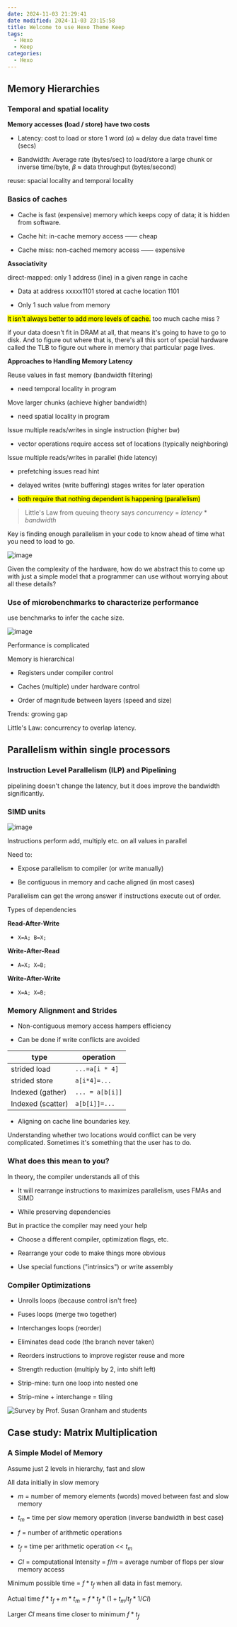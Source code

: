 ```yaml
---
date: 2024-11-03 21:29:41
date modified: 2024-11-03 23:15:58
title: Welcome to use Hexo Theme Keep
tags:
  - Hexo
  - Keep
categories:
  - Hexo
---
```

## Memory Hierarchies

### Temporal and spatial locality

**Memory accesses (load / store) have two costs**

- Latency: cost to load or store 1 word ($\alpha$) $\approx$ delay due data travel time (secs)

- Bandwidth: Average rate (bytes/sec) to load/store a large chunk or inverse time/byte, $\beta$ $\approx$ data throughput (bytes/second)

reuse: spacial locality and temporal locality

### Basics of caches

- Cache is fast (expensive) memory which keeps copy of data; it is hidden from software.

- Cache hit: in-cache memory access —— cheap

- Cache miss: non-cached memory access —— expensive

**Associativity**

direct-mapped: only 1 address (line) in a given range in cache

- Data at address xxxxx1101 stored at cache location 1101

- Only 1 such value from memory

<mark>It isn't always better to add more levels of cache.</mark> too much cache miss ?

if your data doesn't fit in DRAM at all, that means it's going to have to go to disk. And to figure out where that is, there's all this sort of special hardware called the TLB to figure out where in memory that particular page lives.

**Approaches to Handling Memory Latency**

Reuse values in fast memory (bandwidth filtering)

- need temporal locality in program

Move larger chunks (achieve higher bandwidth)

- need spatial locality in program

Issue multiple reads/writes in single instruction (higher bw)

- vector operations require access set of locations (typically neighboring)

Issue multiple reads/writes in parallel (hide latency)

- prefetching issues read hint

- delayed writes (write buffering) stages writes for later operation

- <mark>both require that nothing dependent is happening (parallelism)</mark>

> Little's Law from queuing theory says
> *concurrency* = *latency* \* *bandwidth*

Key is finding enough parallelism in your code to know ahead of time what you need to load to go.

![image](https://github.com/amor-mio-de-mi-vida/picx-images-hosting/raw/master/CS-267/image.9kg6w792ij.webp)

Given the complexity of the hardware, how do we abstract this to come up with just a simple model that a programmer can use without worrying about all these details? 

### Use of microbenchmarks to characterize performance

use benchmarks to infer the cache size.

![image](https://github.com/amor-mio-de-mi-vida/picx-images-hosting/raw/master/CS-267/image.3d4sw2562g.webp)

Performance is complicated 

Memory is hierarchical

- Registers under compiler control

- Caches (multiple) under hardware control

- Order of magnitude between layers (speed and size)

Trends: growing gap

Little's Law: concurrency to overlap latency.

## Parallelism within single processors

### Instruction Level Parallelism (ILP) and Pipelining

pipelining doesn't change the latency, but it does improve the bandwidth significantly.

### SIMD units

![image](https://github.com/amor-mio-de-mi-vida/picx-images-hosting/raw/master/CS-267/image.5c0zmf3swe.webp)

Instructions perform add, multiply etc. on all values in parallel

Need to:

- Expose parallelism to compiler (or write manually)

- Be contiguous in memory and cache aligned (in most cases)

Parallelism can get the wrong answer if instructions execute out of order.

Types of dependencies

**Read-After-Write**

- `X=A; B=X;`

**Write-After-Read**

- `A=X; X=B;`

**Write-After-Write**

- `X=A; X=B;`

### Memory Alignment and Strides

- Non-contiguous memory access hampers efficiency

- Can be done if write conflicts are avoided

| type              | operation       |
| ----------------- | --------------- |
| strided load      | `...=a[i * 4]`  |
| strided store     | `a[i*4]=...`    |
| Indexed (gather)  | `... = a[b[i]]` |
| Indexed (scatter) | `a[b[i]]=...`   |

- Aligning on cache line boundaries key.

Understanding whether two locations would conflict can be very complicated.  Sometimes it's something that the user has to do.

### What does this mean to you?

In theory, the compiler understands all of this

- It will rearrange instructions to maximizes parallelism, uses FMAs and SIMD

- While preserving dependencies

But in practice the compiler may need your help

- Choose a different compiler, optimization flags, etc.

- Rearrange your code to make things more obvious

- Use special functions ("intrinsics") or write assembly

### Compiler Optimizations

- Unrolls loops (because control isn't free)

- Fuses loops (merge two together)

- Interchanges loops (reorder)

- Eliminates dead code (the branch never taken)

- Reorders instructions to improve register reuse and more

- Strength reduction (multiply by 2, into shift left)

- Strip-mine: turn one loop into nested one

- Strip-mine + interchange = tiling

![Survey by Prof. Susan Granham and students](https://dl.acm.org/doi/pdf/10.1145/197405.197406)

## Case study: Matrix Multiplication

### A Simple Model of Memory

Assume just 2 levels in hierarchy, fast and slow

All data initially in slow memory

- $m$ = number of memory elements (words) moved between fast and slow memory

- $t_m$ = time per slow memory operation (inverse bandwidth in best case)

- $f$ = number of arithmetic operations

- $t_f$ = time per arithmetic operation << $t_m$

- $CI$ = computational Intensity = $f/m$ = average number of flops per slow memory access

Minimum possible time = $f*t_f$ when all data in fast memory.

Actual time $f*t_f + m*t_m=f*t_f*(1+t_m/t_f * 1/CI)$

Larger $CI$ means time closer to minimum $f*t_f$

